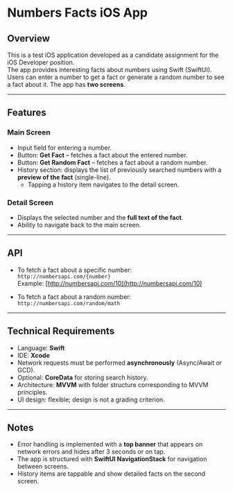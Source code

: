 # Numbers Facts iOS App

## Overview
This is a test iOS application developed as a candidate assignment for the iOS Developer position.  
The app provides interesting facts about numbers using Swift (SwiftUI). Users can enter a number to get a fact or generate a random number to see a fact about it. The app has **two screens**.

---

## Features

### Main Screen
- Input field for entering a number.
- Button: **Get Fact** – fetches a fact about the entered number.
- Button: **Get Random Fact** – fetches a fact about a random number.
- History section: displays the list of previously searched numbers with a **preview of the fact** (single-line).  
  - Tapping a history item navigates to the detail screen.

### Detail Screen
- Displays the selected number and the **full text of the fact**.
- Ability to navigate back to the main screen.

---

## API

- To fetch a fact about a specific number:  
  `http://numbersapi.com/{number}`  
  Example: [http://numbersapi.com/10](http://numbersapi.com/10)

- To fetch a fact about a random number:  
  `http://numbersapi.com/random/math`  

---

## Technical Requirements

- Language: **Swift**  
- IDE: **Xcode**  
- Network requests must be performed **asynchronously** (Async/Await or GCD).  
- Optional: **CoreData** for storing search history.  
- Architecture: **MVVM** with folder structure corresponding to MVVM principles.  
- UI design: flexible; design is not a grading criterion.

---

## Notes

- Error handling is implemented with a **top banner** that appears on network errors and hides after 3 seconds or on tap.  
- The app is structured with **SwiftUI NavigationStack** for navigation between screens.  
- History items are tappable and show detailed facts on the second screen.  
